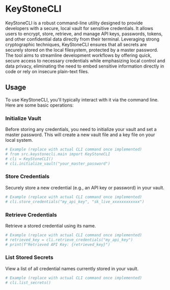 # KeyStoneCLI

KeyStoneCLI is a robust command-line utility designed to provide developers with a secure, local vault for sensitive credentials. It allows users to encrypt, store, retrieve, and manage API keys, passwords, tokens, and other confidential data directly from their terminal. Leveraging strong cryptographic techniques, KeyStoneCLI ensures that all secrets are securely stored on the local filesystem, protected by a master password. The tool aims to streamline development workflows by offering quick, secure access to necessary credentials while emphasizing local control and data privacy, eliminating the need to embed sensitive information directly in code or rely on insecure plain-text files.

## Usage

To use KeyStoneCLI, you'll typically interact with it via the command line. Here are some basic operations:

### Initialize Vault

Before storing any credentials, you need to initialize your vault and set a master password. This will create a new vault file and a key file on your local system.

```python
# Example (replace with actual CLI command once implemented)
# from src.keystonecli.main import KeyStoneCLI
# cli = KeyStoneCLI()
# cli.initialize_vault("your_master_password")
```

### Store Credentials

Securely store a new credential (e.g., an API key or password) in your vault.

```python
# Example (replace with actual CLI command once implemented)
# cli.store_credentials("my_api_key", "sk_live_xxxxxxxxxxxx")
```

### Retrieve Credentials

Retrieve a stored credential using its name.

```python
# Example (replace with actual CLI command once implemented)
# retrieved_key = cli.retrieve_credentials("my_api_key")
# print(f"Retrieved API Key: {retrieved_key}")
```

### List Stored Secrets

View a list of all credential names currently stored in your vault.

```python
# Example (replace with actual CLI command once implemented)
# cli.list_secrets()
```
